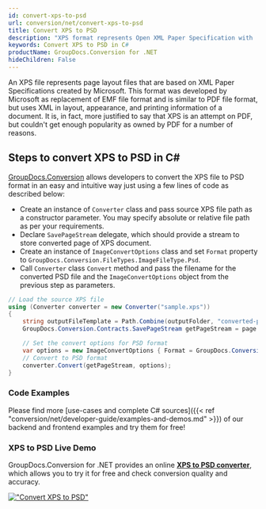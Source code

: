 ```yaml
---
id: convert-xps-to-psd
url: conversion/net/convert-xps-to-psd
title: Convert XPS to PSD
description: "XPS format represents Open XML Paper Specification with .xps extension. Learn how to convert XPS to PSD file programmatically in C# language using GroupDocs.Conversion for .NET library."
keywords: Convert XPS to PSD in C#
productName: GroupDocs.Conversion for .NET
hideChildren: False
---
```


An XPS file represents page layout files that are based on XML Paper Specifications created by Microsoft. This format was developed by Microsoft as replacement of EMF file format and is similar to PDF file format, but uses XML in layout, appearance, and printing information of a document. It is, in fact, more justified to say that XPS is an attempt on PDF, but couldn't get enough popularity as owned by PDF for a number of reasons.

## Steps to convert XPS to PSD in C#

[GroupDocs.Conversion](https://products.groupdocs.com/conversion/net) allows developers to convert the XPS file to PSD format in an easy and intuitive way just using a few lines of code as described below:

* Create an instance of `Converter` class and pass source XPS file path as a constructor parameter. You may specify absolute or relative file path as per your requirements. 
* Declare `SavePageStream` delegate, which should provide a stream to store converted page of XPS document.
* Create an instance of `ImageConvertOptions` class and set `Format` property to `GroupDocs.Conversion.FileTypes.ImageFileType.Psd`.
* Call `Converter` class `Convert` method and pass the filename for the converted PSD file and the `ImageConvertOptions` object from the previous step as parameters.

```csharp
// Load the source XPS file
using (Converter converter = new Converter("sample.xps"))
{
    string outputFileTemplate = Path.Combine(outputFolder, "converted-page-{0}.psd");
    GroupDocs.Conversion.Contracts.SavePageStream getPageStream = page => new FileStream(string.Format(outputFileTemplate, page), FileMode.Create);

    // Set the convert options for PSD format
    var options = new ImageConvertOptions { Format = GroupDocs.Conversion.FileTypes.ImageFileType.Psd };   
    // Convert to PSD format
    converter.Convert(getPageStream, options);
}
```

### Code Examples

Please find more [use-cases and complete C# sources]({{< ref "conversion/net/developer-guide/examples-and-demos.md" >}}) of our backend and frontend examples and try them for free!

### XPS to PSD Live Demo

GroupDocs.Conversion for .NET provides an online [**XPS to PSD converter**](https://products.groupdocs.app/conversion/xps-to-psd), which allows you to try it for free and check conversion quality and accuracy.

[!["Convert XPS to PSD"](conversion/net/images/convert-to-psd/convert-xps-to-psd.png)](https://products.groupdocs.app/conversion/xps-to-psd)
